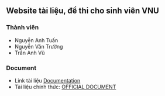 ## Website tài liệu, đề thi cho sinh viên VNU

### Thành viên

- Nguyễn Anh Tuấn
- Nguyễn Văn Trường
- Trần Anh Vũ

### Document

- Link tài liệu [Documentation](https://docs.google.com/document/d/1CdJADhAmadECcyGDdf37R077Ez_9hgokrhLAS_RuXCI/edit#)
- Tài liệu chính thức: [OFFICIAL DOCUMENT](https://1drv.ms/w/s!AgqVxgJI6Na-uWGe9JUfzvdyD-vg?e=lTd2eS)